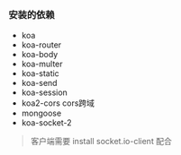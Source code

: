 ##

### 安装的依赖
- koa
- koa-router
- koa-body
- koa-multer
- koa-static
- koa-send
- koa-session
- koa2-cors cors跨域
- mongoose
- koa-socket-2

> 客户端需要 install socket.io-client 配合

